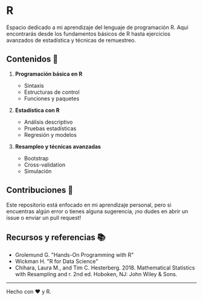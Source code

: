 # R



Espacio dedicado a mi aprendizaje del lenguaje de programación R. Aquí encontrarás desde los fundamentos básicos de R hasta ejercicios avanzados de estadística y técnicas de remuestreo.

## Contenidos 📜

1. **Programación básica en R**
    - Sintaxis
    - Estructuras de control
    - Funciones y paquetes

2. **Estadística con R**
    - Análisis descriptivo
    - Pruebas estadísticas
    - Regresión y modelos

3. **Resampleo y técnicas avanzadas**
    - Bootstrap
    - Cross-validation
    - Simulación

## Contribuciones 🌟

Este repositorio está enfocado en mi aprendizaje personal, pero si 
encuentras algún error o tienes alguna sugerencia, ¡no dudes en abrir un 
issue o enviar un pull request!

## Recursos y referencias 📚
- Grolemund G. "Hands-On Programming with R"
- Wickman  H. "R for Data Science"
- Chihara, Laura M., and Tim C. Hesterberg. 2018. Mathematical Statistics with Resampling and r. 2nd ed. Hoboken, NJ: John Wiley & Sons.
---

Hecho con ❤️ y R.

